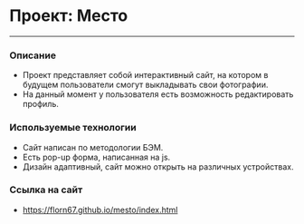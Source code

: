# Проект: Место
------
### Описание
* Проект представляет собой интерактивный сайт, на котором в будущем пользователи смогут выкладывать свои фотографии.
* На данный момент у пользователя есть возможность редактировать профиль.
### Используемые технологии
* Сайт написан по методологии БЭМ.
* Есть pop-up форма, написанная на js.
* Дизайн адаптивный, сайт можно открыть на различных устройствах.
### Ссылка на сайт
* https://florn67.github.io/mesto/index.html
